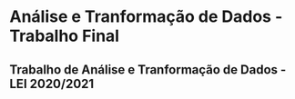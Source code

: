 # **Análise e Tranformação de Dados - Trabalho Final**
## Trabalho de Análise e Tranformação de Dados - LEI 2020/2021 
